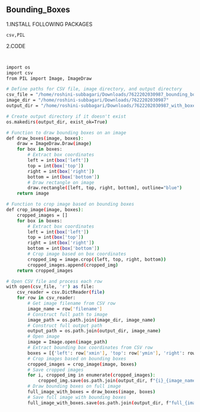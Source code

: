 ## Bounding_Boxes

1.INSTALL FOLLOWING PACKAGES

```csv,PIL```

2.CODE
```bash


import os
import csv
from PIL import Image, ImageDraw

# Define paths for CSV file, image directory, and output directory
csv_file = "/home/roshini-subbagari/Downloads/7622202030987_bounding_box.csv"
image_dir = "/home/roshini-subbagari/Downloads/7622202030987"
output_dir = "/home/roshini-subbagari/Downloads/7622202030987_with_boxes"

# Create output directory if it doesn't exist
os.makedirs(output_dir, exist_ok=True)

# Function to draw bounding boxes on an image
def draw_boxes(image, boxes):
    draw = ImageDraw.Draw(image)
    for box in boxes:
        # Extract box coordinates
        left = int(box['left'])
        top = int(box['top'])
        right = int(box['right'])
        bottom = int(box['bottom'])
        # Draw rectangle on image
        draw.rectangle([left, top, right, bottom], outline="blue")
    return image

# Function to crop image based on bounding boxes
def crop_image(image, boxes):
    cropped_images = []
    for box in boxes:
        # Extract box coordinates
        left = int(box['left'])
        top = int(box['top'])
        right = int(box['right'])
        bottom = int(box['bottom'])
        # Crop image based on box coordinates
        cropped_img = image.crop((left, top, right, bottom))
        cropped_images.append(cropped_img)
    return cropped_images

# Open CSV file and process each row
with open(csv_file, 'r') as file:
    csv_reader = csv.DictReader(file)
    for row in csv_reader:
        # Get image filename from CSV row
        image_name = row['filename']
        # Construct full path to image
        image_path = os.path.join(image_dir, image_name)
        # Construct full output path
        output_path = os.path.join(output_dir, image_name)
        # Open image
        image = Image.open(image_path)
        # Extract bounding box coordinates from CSV row
        boxes = [{'left': row['xmin'], 'top': row['ymin'], 'right': row['xmax'], 'bottom': row['ymax']}]
        # Crop images based on bounding boxes
        cropped_images = crop_image(image, boxes)
        # Save cropped images
        for i, cropped_img in enumerate(cropped_images):
            cropped_img.save(os.path.join(output_dir, f"{i}_{image_name}"))  
        # Draw bounding boxes on full image
        full_image_with_boxes = draw_boxes(image, boxes)
        # Save full image with bounding boxes
        full_image_with_boxes.save(os.path.join(output_dir, f"full_{image_name}"))

```

